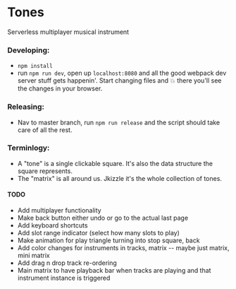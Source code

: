 # Tones

Serverless multiplayer musical instrument

### Developing:
* `npm install`
* run `npm run dev`, open up `localhost:8080` and all the good webpack dev server stuff gets happenin'.
  Start changing files and :boom: there you'll see the changes in your browser.

### Releasing:
* Nav to master branch, run `npm run release` and the script should take care of all the rest.

### Terminlogy:
* A "tone" is a single clickable square. It's also the data structure the square represents.
* The "matrix" is all around us. Jkizzle it's the whole collection of tones.

#### TODO
* Add multiplayer functionality
* Make back button either undo or go to the actual last page
* Add keyboard shortcuts
* Add slot range indicator (select how many slots to play)
* Make animation for play triangle turning into stop square, back
* Add color changes for instruments in tracks, matrix -- maybe just matrix, mini matrix
* Add drag n drop track re-ordering
* Main matrix to have playback bar when tracks are playing and that instrument instance is triggered
